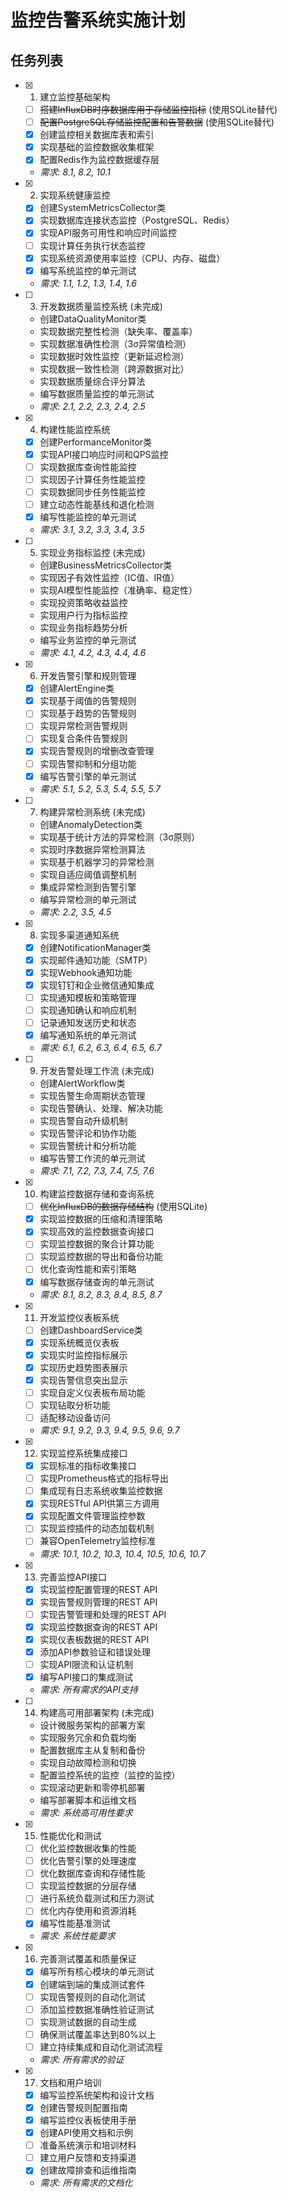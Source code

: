 # 监控告警系统实施计划

## 任务列表

- [x] 1. 建立监控基础架构
  - [ ] ~~搭建InfluxDB时序数据库用于存储监控指标~~ (使用SQLite替代)
  - [ ] ~~配置PostgreSQL存储监控配置和告警数据~~ (使用SQLite替代)
  - [x] 创建监控相关数据库表和索引
  - [x] 实现基础的监控数据收集框架
  - [x] 配置Redis作为监控数据缓存层
  - _需求: 8.1, 8.2, 10.1_

- [x] 2. 实现系统健康监控
  - [x] 创建SystemMetricsCollector类
  - [x] 实现数据库连接状态监控（PostgreSQL、Redis）
  - [x] 实现API服务可用性和响应时间监控
  - [ ] 实现计算任务执行状态监控
  - [x] 实现系统资源使用率监控（CPU、内存、磁盘）
  - [x] 编写系统监控的单元测试
  - _需求: 1.1, 1.2, 1.3, 1.4, 1.6_

- [ ] 3. 开发数据质量监控系统 (未完成)
  - 创建DataQualityMonitor类
  - 实现数据完整性检测（缺失率、覆盖率）
  - 实现数据准确性检测（3σ异常值检测）
  - 实现数据时效性监控（更新延迟检测）
  - 实现数据一致性检测（跨源数据对比）
  - 实现数据质量综合评分算法
  - 编写数据质量监控的单元测试
  - _需求: 2.1, 2.2, 2.3, 2.4, 2.5_

- [x] 4. 构建性能监控系统
  - [x] 创建PerformanceMonitor类
  - [x] 实现API接口响应时间和QPS监控
  - [ ] 实现数据库查询性能监控
  - [ ] 实现因子计算任务性能监控
  - [ ] 实现数据同步任务性能监控
  - [ ] 建立动态性能基线和退化检测
  - [x] 编写性能监控的单元测试
  - _需求: 3.1, 3.2, 3.3, 3.4, 3.5_

- [ ] 5. 实现业务指标监控 (未完成)
  - 创建BusinessMetricsCollector类
  - 实现因子有效性监控（IC值、IR值）
  - 实现AI模型性能监控（准确率、稳定性）
  - 实现投资策略收益监控
  - 实现用户行为指标监控
  - 实现业务指标趋势分析
  - 编写业务监控的单元测试
  - _需求: 4.1, 4.2, 4.3, 4.4, 4.6_

- [x] 6. 开发告警引擎和规则管理
  - [x] 创建AlertEngine类
  - [x] 实现基于阈值的告警规则
  - [ ] 实现基于趋势的告警规则
  - [ ] 实现异常检测告警规则
  - [ ] 实现复合条件告警规则
  - [x] 实现告警规则的增删改查管理
  - [ ] 实现告警抑制和分组功能
  - [x] 编写告警引擎的单元测试
  - _需求: 5.1, 5.2, 5.3, 5.4, 5.5, 5.7_

- [ ] 7. 构建异常检测系统 (未完成)
  - 创建AnomalyDetection类
  - 实现基于统计方法的异常检测（3σ原则）
  - 实现时序数据异常检测算法
  - 实现基于机器学习的异常检测
  - 实现自适应阈值调整机制
  - 集成异常检测到告警引擎
  - 编写异常检测的单元测试
  - _需求: 2.2, 3.5, 4.5_

- [x] 8. 实现多渠道通知系统
  - [x] 创建NotificationManager类
  - [x] 实现邮件通知功能（SMTP）
  - [x] 实现Webhook通知功能
  - [x] 实现钉钉和企业微信通知集成
  - [ ] 实现通知模板和策略管理
  - [ ] 实现通知确认和响应机制
  - [ ] 记录通知发送历史和状态
  - [x] 编写通知系统的单元测试
  - _需求: 6.1, 6.2, 6.3, 6.4, 6.5, 6.7_

- [ ] 9. 开发告警处理工作流 (未完成)
  - 创建AlertWorkflow类
  - 实现告警生命周期状态管理
  - 实现告警确认、处理、解决功能
  - 实现告警自动升级机制
  - 实现告警评论和协作功能
  - 实现告警统计和分析功能
  - 编写告警工作流的单元测试
  - _需求: 7.1, 7.2, 7.3, 7.4, 7.5, 7.6_

- [x] 10. 构建监控数据存储和查询系统
  - [ ] ~~优化InfluxDB的数据存储结构~~ (使用SQLite)
  - [x] 实现监控数据的压缩和清理策略
  - [x] 实现高效的监控数据查询接口
  - [ ] 实现监控数据的聚合计算功能
  - [ ] 实现监控数据的导出和备份功能
  - [ ] 优化查询性能和索引策略
  - [x] 编写数据存储查询的单元测试
  - _需求: 8.1, 8.2, 8.3, 8.4, 8.5, 8.7_

- [x] 11. 开发监控仪表板系统
  - [ ] 创建DashboardService类
  - [x] 实现系统概览仪表板
  - [x] 实现实时监控指标展示
  - [x] 实现历史趋势图表展示
  - [x] 实现告警信息突出显示
  - [ ] 实现自定义仪表板布局功能
  - [ ] 实现钻取分析功能
  - [ ] 适配移动设备访问
  - _需求: 9.1, 9.2, 9.3, 9.4, 9.5, 9.6, 9.7_

- [x] 12. 实现监控系统集成接口
  - [x] 实现标准的指标收集接口
  - [ ] 实现Prometheus格式的指标导出
  - [ ] 集成现有日志系统收集监控数据
  - [x] 实现RESTful API供第三方调用
  - [x] 实现配置文件管理监控参数
  - [ ] 实现监控插件的动态加载机制
  - [ ] 兼容OpenTelemetry监控标准
  - _需求: 10.1, 10.2, 10.3, 10.4, 10.5, 10.6, 10.7_

- [x] 13. 完善监控API接口
  - [x] 实现监控配置管理的REST API
  - [x] 实现告警规则管理的REST API
  - [ ] 实现告警管理和处理的REST API
  - [x] 实现监控数据查询的REST API
  - [x] 实现仪表板数据的REST API
  - [x] 添加API参数验证和错误处理
  - [ ] 实现API限流和认证机制
  - [x] 编写API接口的集成测试
  - _需求: 所有需求的API支持_

- [ ] 14. 构建高可用部署架构 (未完成)
  - 设计微服务架构的部署方案
  - 实现服务冗余和负载均衡
  - 配置数据库主从复制和备份
  - 实现自动故障检测和切换
  - 配置监控系统的监控（监控的监控）
  - 实现滚动更新和零停机部署
  - 编写部署脚本和运维文档
  - _需求: 系统高可用性要求_

- [x] 15. 性能优化和测试
  - [ ] 优化监控数据收集的性能
  - [ ] 优化告警引擎的处理速度
  - [ ] 优化数据库查询和存储性能
  - [ ] 实现监控数据的分层存储
  - [ ] 进行系统负载测试和压力测试
  - [ ] 优化内存使用和资源消耗
  - [x] 编写性能基准测试
  - _需求: 系统性能要求_

- [x] 16. 完善测试覆盖和质量保证
  - [x] 编写所有核心模块的单元测试
  - [x] 创建端到端的集成测试套件
  - [ ] 实现告警规则的自动化测试
  - [ ] 添加监控数据准确性验证测试
  - [ ] 实现测试数据的自动生成
  - [ ] 确保测试覆盖率达到80%以上
  - [ ] 建立持续集成和自动化测试流程
  - _需求: 所有需求的验证_

- [x] 17. 文档和用户培训
  - [x] 编写监控系统架构和设计文档
  - [x] 创建告警规则配置指南
  - [x] 编写监控仪表板使用手册
  - [x] 创建API使用文档和示例
  - [ ] 准备系统演示和培训材料
  - [ ] 建立用户反馈和支持渠道
  - [x] 创建故障排查和运维指南
  - _需求: 所有需求的文档化_